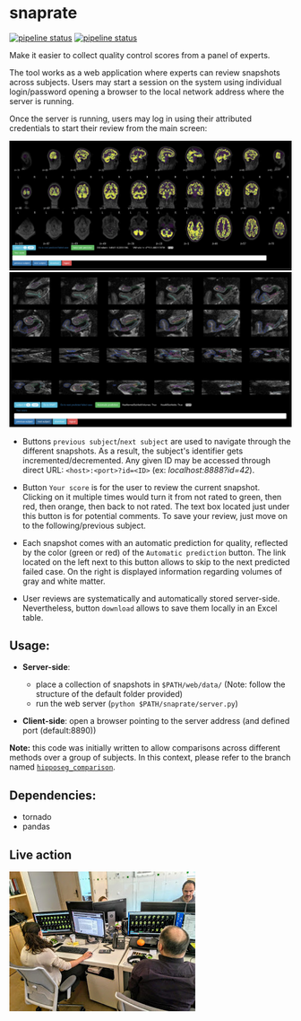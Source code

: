 # snaprate

[![pipeline status](https://img.shields.io/travis/xgrg/snaprate.svg)](https://travis-ci.org/xgrg/snaprate)
[![pipeline status](https://coveralls.io/repos/github/xgrg/snaprate/badge.svg?branch=master)](https://coveralls.io/github/xgrg/snaprate?branch=master)

Make it easier to collect quality control scores from a panel of experts.

The tool works as a web application where experts can review snapshots across subjects.
Users may start a session on the system using individual login/password opening a
browser to the local network address where the server is running.

Once the server is running, users may log in using their
attributed credentials to start their review from the main screen:

![screenshot2.png](screenshot2.png)
![screenshot3.png](screenshot3.png)

- Buttons `previous subject`/`next subject` are used to navigate through the
different snapshots. As a result, the subject's identifier gets
 incremented/decremented. Any given ID may be accessed through direct URL:
 `<host>:<port>?id=<ID>` (ex: *localhost:8888?id=42*).

- Button `Your score` is for the user to review the current snapshot. Clicking on
it multiple times would turn it from not rated to green, then red, then orange,
then back to not rated. The text box located just under this button is for
potential comments. To save your review, just move on to the following/previous
subject.

- Each snapshot comes with an automatic prediction for quality, reflected by the
color (green or red) of the `Automatic prediction` button. The link located on
the left next to this button allows to skip to the next predicted failed case.
On the right is displayed information regarding volumes of gray and white
matter.

- User reviews are systematically and automatically stored server-side.
Nevertheless, button `download` allows to save them locally in an Excel table.


## Usage:

- **Server-side**:
  - place a collection of snapshots in `$PATH/web/data/` (Note: follow the
    structure of the default folder provided)
  - run the web server (`python $PATH/snaprate/server.py`)

- **Client-side**: open a browser pointing to the server address (and defined
  port (default:8890))

**Note:** this code was initially written to allow comparisons across different
methods over a group of subjects. In this context, please refer to the branch
named [`hipposeg_comparison`](https://github.com/xgrg/snaprate/tree/hipposeg_comparison).

## Dependencies:

- tornado
- pandas

## Live action

![liveaction](liveaction.jpg)
